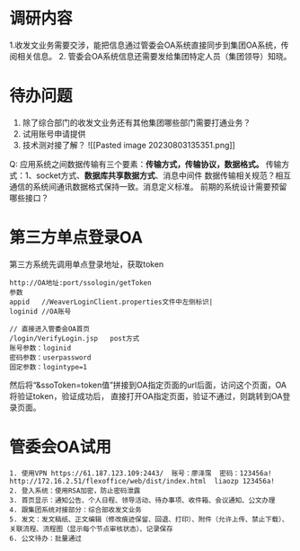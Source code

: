# 调研内容
1.收发文业务需要交涉，能把信息通过管委会OA系统直接同步到集团OA系统，传阅相关信息。
2. 管委会OA系统信息还需要发给集团特定人员（集团领导）知晓。

# 待办问题

 1. 除了综合部门的收发文业务还有其他集团哪些部门需要打通业务？
 2. 试用账号申请提供
3. 技术测对接了解？
![[Pasted image 20230803135351.png]]

Q: 应用系统之间数据传输有三个要素：**传输方式，传输协议，数据格式。**
传输方式：1、socket方式、**数据库共享数据方式**、消息中间件
数据传输相关规范？相互通信的系统间通讯数据格式保持一致。消息定义标准。
前期的系统设计需要预留哪些接口？


# 第三方单点登录OA
第三方系统先调用单点登录地址，获取token
```
http://OA地址:port/ssologin/getToken
参数
appid   //WeaverLoginClient.properties文件中左侧标识|
loginid //OA账号
```

```
// 直接进入管委会OA首页
/login/VerifyLogin.jsp   post方式
账号参数：loginid
密码参数：userpassword
固定参数：logintype=1
```
然后将“&ssoToken=token值”拼接到OA指定页面的url后面，访问这个页面，OA将验证token，验证成功后， 直接打开OA指定页面，验证不通过，则跳转到OA登录页面。


# 管委会OA试用
	1. 使用VPN https://61.187.123.109:2443/  账号：廖泽霈  密码：123456a!
	http://172.16.2.51/flexoffice/web/dist/index.html  liaozp 123456a! 
	2. 登入系统：使用RSA加密，防止密码泄露
	3. 首页显示：通知公告、个人日程、领导活动、待办事项、收件箱、会议通知、公文办理
	4. 跟集团系统对接部分：综合部收发文业务
	5. 发文：发文稿纸、正文编辑（修改痕迹保留、回退、打印）、附件（允许上传、禁止下载）、关联流程、流程图（显示每个节点审核状态）、记录保存
	6. 公文待办：批量通过